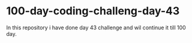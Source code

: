 # 100-day-coding-challeng-day-43
In this repository i have  done day 43 challenge and wil continue it till 100 day.
